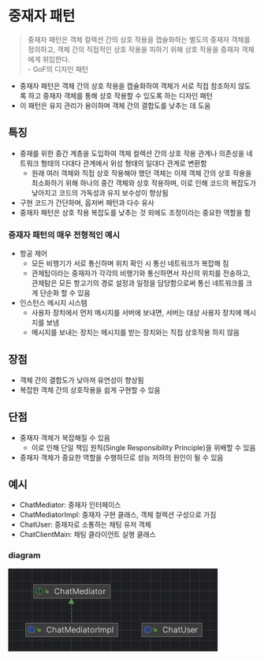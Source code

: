 # 중재자 패턴
> 중재자 패턴은 객체 컬렉션 간의 상호 작용을 캡슐화하는 별도의 중재자 객체를 정의하고, 객체 간의 직접적인 상호 작용을 피하기 위해 상호 작용을 중재자 객체에게 위임한다.
<br> - GoF의 디자인 패턴

- 중재자 패턴은 객체 간의 상호 작용을 캡슐화하여 객체가 서로 직접 참조하지 않도록 하고 중재자 객체를 통해 상호 작용할 수 있도록 하는 디자인 패턴
- 이 패턴은 유지 관리가 용이하며 객체 간의 결합도를 낮추는 데 도움

## 특징
- 중재를 위한 중간 계층을 도입하여 객체 컬렉션 간의 상호 작용 관계나 의존성을 네트워크 형태의 다대다 관계에서 위성 형태의 일대다 관계로 변환함
    - 원래 여러 객체와 직접 상호 작용해야 했던 객체는 이제 객체 간의 상호 작용을 최소화하기 위해 하나의 중간 객체와 상호 작용하며, 이로 인해 코드의 복잡도가 낮아지고 코드의 가독성과 유지 보수성이 향상됨
- 구현 코드가 간단하며, 옵저버 패턴과 다수 유사
- 중재자 패턴은 상호 작용 복잡도를 낮추는 것 외에도 조정이라는 중요한 역할을 함

### 중재자 패턴의 매우 전형적인 예시
- 항공 제어
    - 모든 비행기가 서로 통신하며 위치 확인 시 통신 네트워크가 복잡해 짐
    - 관제탑이라는 중재자가 각각의 비행기와 통신하면서 자신의 위치를 전송하고, 관제탐은 모든 항고기의 경로 설정과 일정을 담당함으로써 통신 네트워크를 크게 단순화 할 수 있음
- 인스턴스 메시지 시스템
    - 사용자 장치에서 먼저 메시지를 서버에 보내면, 서버는 대상 사용자 장치에 메시지를 보냄
    - 메시지를 보내는 장치는 메시지를 받는 장치와는 직접 상호작용 하지 않음

## 장점
- 객체 간의 결합도가 낮아져 유연성이 향상됨
- 복잡한 객체 간의 상호작용을 쉽게 구현할 수 있음

## 단점
- 중재자 객체가 복잡해질 수 있음
    - 이로 인해 단일 책임 원칙(Single Responsibility Principle)을 위배할 수 있음
- 중재자 객체가 중요한 역할을 수행하므로 성능 저하의 원인이 될 수 있음

## 예시
- ChatMediator: 중재자 인터페이스
- ChatMediatorImpl: 중재자 구현 클래스, 객체 컬렉션 구성으로 가짐
- ChatUser: 중재자로 소통하는 채팅 유저 객체
- ChatClientMain: 채팅 클라이언트 실행 클래스

### diagram
![img.png](diagram.png)
